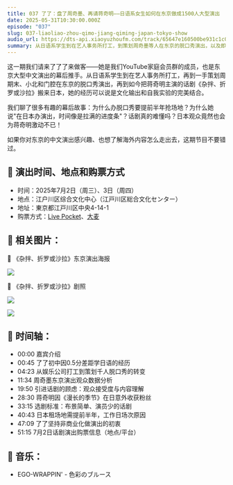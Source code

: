```yaml
---
title: 037 了了：盘了周奇墨、再请蒋奇明——日语系女生如何在东京做成1500人大型演出
date: 2025-05-31T10:30:00.000Z
episode: "037"
slug: 037-liaoliao-zhou-qimo-jiang-qiming-japan-tokyo-show
audio_url: https://dts-api.xiaoyuzhoufm.com/track/65647e160500be931c1c0571/6838703831215eb50668631e/media.xyzcdn.net/65647e160500be931c1c0571/lov1hfOxNtXiYTzLVoZddEIQ7SrA.m4a
summary: 从日语系学生到在艺人事务所打工，到策划周奇墨等人在东京的脱口秀演出，以及即将举办的蒋奇明话剧演出。
---
```

这一期我们请来了了了来做客——她是我们YouTube家庭会员群的成员，也是东京大型中文演出的幕后推手。从日语系学生到在艺人事务所打工，再到一手策划周期末、小北和门腔在东京的脱口秀演出，再到如今把蒋奇明主演的话剧《杂拌、折罗或沙拉》搬来日本，她的经历可以说是文化输出和自我实验的完美结合。

我们聊了很多有趣的幕后故事：为什么办脱口秀要提前半年抢场地？为什么她说"在日本办演出，时间像是拉满的进度条"？话剧真的难懂吗？日本观众竟然也会为蒋奇明激动不已！

如果你对东京的中文演出感兴趣、也想了解海外内容怎么走出去，这期节目不要错过。

## 🎫 演出时间、地点和购票方式

- 时间：2025年7月2日（周三）、3日（周四）
- 地点：江户川区综合文化中心（江戸川区総合文化センター）
- 地址：東京都江戸川区中央4-14-1
- 购票方式：[Live Pocket](https://t.livepocket.jp/e/mixedsalad)、[大麦](https://detail.damai.cn/item.htm?id=917543364009)

## 📝 相关图片：

🔽 《杂拌、折罗或沙拉》东京演出海报

![](https://image.xyzcdn.net/Fmqk3mrHXctB4f1hrk0CtIL7y675.jpg)

🔽 《杂拌、折罗或沙拉》剧照

![](https://image.xyzcdn.net/Fnvf-OlCnrLGSm-FVcTmhB8gKws8.jpg)

![](https://image.xyzcdn.net/Fmr1X6THmxhuC4ZUM0Wi8Q8ukW9z.jpg)

## 📝 时间轴：

- 00:00 嘉宾介绍
- 00:45 了了初中因0.5分差距学日语的经历
- 04:23 从娱乐公司打工到策划千人脱口秀的转变
- 11:34 周奇墨东京演出观众数据分析
- 19:50 引进话剧的顾虑：观众接受度与内容理解
- 28:30 蒋奇明因《漫长的季节》在日意外收获粉丝
- 33:15 选剧标准：布景简单、演员少的话剧
- 40:43 日本租场地需提前半年，工作日场次原因
- 47:09 了了坚持非商业化做演出的初衷
- 51:15 7月2日话剧演出购票信息（地点/平台）

## 🎵 音乐：

- EGO-WRAPPIN' - 色彩のブルース

